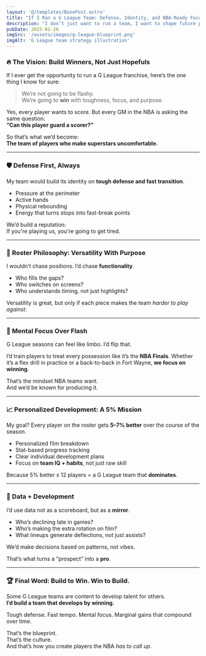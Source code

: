 ```yaml
---
layout: '@/templates/BasePost.astro'
title: "If I Ran a G League Team: Defense, Identity, and NBA-Ready Focus"
description: "I don’t just want to run a team, I want to shape future pros. Here’s how I’d build a G League roster that wins now and makes the NBA take notice."
pubDate: 2025-01-26
imgSrc: '/assets/images/g-league-blueprint.png'
imgAlt: 'G League team strategy illustration'
---
```


### 🔥 The Vision: Build Winners, Not Just Hopefuls

If I ever get the opportunity to run a G League franchise, here’s the one thing I know for sure:

> We’re not going to be flashy.  
> We’re going to **win** with toughness, focus, and purpose.

Yes, every player wants to score. But every GM in the NBA is asking the same question:  
**“Can this player guard a scorer?”**

So that’s what we’d become:  
**The team of players who make superstars uncomfortable.**

---

### 🛡️ Defense First, Always

My team would build its identity on **tough defense and fast transition**.

- Pressure at the perimeter  
- Active hands  
- Physical rebounding  
- Energy that turns stops into fast-break points  

We’d build a reputation:  
If you're playing us, you're going to get tired.

---

### 🔁 Roster Philosophy: Versatility With Purpose

I wouldn’t chase positions. I’d chase **functionality**.

- Who fills the gaps?
- Who switches on screens?
- Who understands timing, not just highlights?

Versatility is great, but only if each piece makes the team *harder to play against*.

---

### 🧠 Mental Focus Over Flash

G League seasons can feel like limbo. I’d flip that.

I’d train players to treat every possession like it’s the **NBA Finals**. Whether it’s a flex drill in practice or a back-to-back in Fort Wayne, **we focus on winning**.

That’s the mindset NBA teams want.  
And we’d be known for producing it.

---

### 📈 Personalized Development: A 5% Mission

My goal? Every player on the roster gets **5–7% better** over the course of the season.

- Personalized film breakdown  
- Stat-based progress tracking  
- Clear individual development plans  
- Focus on **team IQ + habits**, not just raw skill

Because 5% better x 12 players = a G League team that **dominates**.

---

### 🔗 Data + Development

I’d use data not as a scoreboard, but as a **mirror**.

- Who’s declining late in games?
- Who’s making the extra rotation on film?
- What lineups generate deflections, not just assists?

We’d make decisions based on patterns, not vibes.

That’s what turns a “prospect” into a **pro**.

---

### 🏆 Final Word: Build to Win. Win to Build.

Some G League teams are content to develop talent for others.  
**I’d build a team that develops by winning.**

Tough defense. Fast tempo. Mental focus. Marginal gains that compound over time.

That’s the blueprint.  
That’s the culture.  
And that’s how you create players the NBA *has to call up*.

